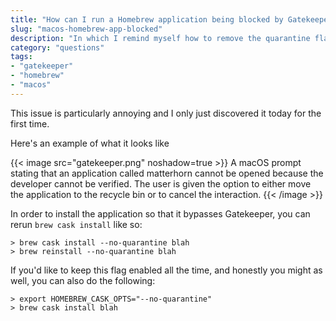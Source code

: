```yaml
---
title: "How can I run a Homebrew application being blocked by Gatekeeper?"
slug: "macos-homebrew-app-blocked"
description: "In which I remind myself how to remove the quarantine flag"
category: "questions"
tags:
- "gatekeeper"
- "homebrew"
- "macos"
---
```


This issue is particularly annoying and I only just discovered it today for the first time.

Here's an example of what it looks like

{{< image src="gatekeeper.png" noshadow=true >}}
A macOS prompt stating that an application called matterhorn cannot be opened because the developer cannot be verified. The user is given the option to either move the application to the recycle bin or to cancel the interaction.
{{< /image >}}

In order to install the application so that it bypasses Gatekeeper, you can rerun `brew cask install` like so:

```shell
> brew cask install --no-quarantine blah
> brew reinstall --no-quarantine blah
```

If you'd like to keep this flag enabled all the time, and honestly you might as well, you can also do the following:

```shell
> export HOMEBREW_CASK_OPTS="--no-quarantine"
> brew cask install blah
```